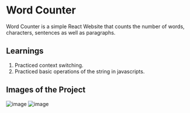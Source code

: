 # Word Counter
Word Counter is a simple React Website that counts the number of words, characters, sentences as well as paragraphs.

## Learnings
1. Practiced context switching.
2. Practiced basic operations of the string in javascripts.

## Images of the Project
![image](https://github.com/dev-world-rohit/Word-Counter/assets/136791205/8df71a2d-a482-494f-bc81-61ff207981a0)
![image](https://github.com/dev-world-rohit/Word-Counter/assets/136791205/9c903dc4-6ed6-424b-aac9-fb63fb98294c)
